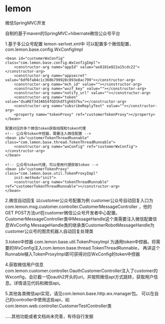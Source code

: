 # lemon
微信SpringMVC开发

自制的基于maven的SpringMVC+hibernate微信公众号平台

1.基于多公众号配置
 lemon-serlvet.xml中 可以配置多个微信配置，com.lemon.base.config.WxConfigImpl
 <!-- 公众号配置，可以配置多个 -->
 <!-- customer公众号配置 -->
	<bean id="customerWxConfig" class="com.lemon.base.config.WxConfigImpl">
		<constructor-arg name="appId" value="wx8181e822a15cdc22"></constructor-arg>
		<constructor-arg name="appsecret" value="6df6fa84c1c360b799928c893e8ac799"></constructor-arg>
		<constructor-arg name="mch_id" value=""></constructor-arg>
		<constructor-arg name="wxzf_key" value=""></constructor-arg>
		<constructor-arg name="notify_url" value=""></constructor-arg>
		<constructor-arg name="token" value="dsaREf3434654fGDShdftgh657ku"></constructor-arg>
		<constructor-arg name="subsribeReplyText" value=""></constructor-arg>
		<property name="tokenProxy" ref="customerTokenProxy"></property>
	</bean>
	
	配置对应的多个微信token获取线程和token代理
	<!-- 公众号token中控器，需要注入微信配置 -->
	<bean id="customerTokenThreadRunnable" class="com.lemon.base.thread.TokenThreadRunnable">
		<constructor-arg name="wxConfig" ref="customerWxConfig"></constructor-arg>
	</bean>

	<!-- 公众号token代理，可以使用代理获取token -->
	<bean id="customerTokenProxy" class="com.lemon.base.util.TokenProxyImpl"
		init-method="init">
		<constructor-arg name="tokenThreadRunnable" ref="customerTokenThreadRunnable"></constructor-arg>
	</bean>
	
2.微信自动回复 以customer公众号配置为例
customer公众号自动回复入口为com.lemon.msg.customer.controller.CustomerMessageController ，他的GET POST方法url在customer微信公众号开发者中心配置。
CustomerMessageController类中MessageHandle这个类需要注入微信配置信息WxConfig
MessageHandle类的继承类CustomerRobotMessageHandle为customer公众号的图灵机器人自动回复处理类

3.token中控器
com.lemon.base.util.TokenProxyImpl 为通用token中控器。将需要的WxConfig注入com.lemon.base.thread.TokenThreadRunnable，
再讲这个Runnable植入TokenProxyImpl即可获得对应WxConfig的token中控器

4.获取微信用户信息
 com.lemon.customer.controller.OauthCustomerController注入了customer的Wxconfig，会拦截一切oauth2开头的uri，并按照微信api方式跳转，获取用户信息。详情请见代码和微信api。
 
 5.其他各类微信api实现，请见com.lemon.base.http.wx.manager包。
 可以在自己的controller中使用这些api，如com.lemon.web.controller.CustomerTestController类
 
 .....其他功能或者文档尚未完善，有待自行发掘


